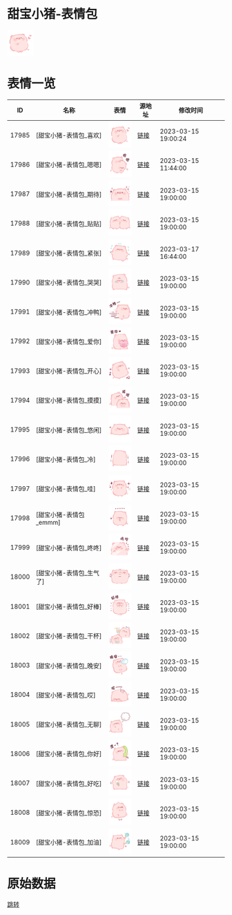 # 甜宝小猪-表情包

<img src="./cover.png" height="60" alt="cover" />

# 表情一览

|ID|名称|表情|源地址|修改时间|
|----|----|----|----|----|
|17985|[甜宝小猪-表情包_喜欢]|<img src="./pic/017985_%5B甜宝小猪-表情包_喜欢%5D.png" height="60" alt="喜欢"/>|[链接](https://i0.hdslb.com/bfs/garb/6d601946c7b8b910b580e1e021a517bb0720617b.png)|2023-03-15 19:00:24|
|17986|[甜宝小猪-表情包_嗯嗯]|<img src="./pic/017986_%5B甜宝小猪-表情包_嗯嗯%5D.png" height="60" alt="嗯嗯"/>|[链接](https://i0.hdslb.com/bfs/garb/e5e50054735088d59a1fca746f7f7807f34fc944.png)|2023-03-15 11:44:00|
|17987|[甜宝小猪-表情包_期待]|<img src="./pic/017987_%5B甜宝小猪-表情包_期待%5D.png" height="60" alt="期待"/>|[链接](https://i0.hdslb.com/bfs/garb/ff632934bd8cbd0fa08fd92693dd22e5725a7679.png)|2023-03-15 19:00:00|
|17988|[甜宝小猪-表情包_贴贴]|<img src="./pic/017988_%5B甜宝小猪-表情包_贴贴%5D.png" height="60" alt="贴贴"/>|[链接](https://i0.hdslb.com/bfs/garb/6348d00c6cdeaaa1c8232fb1cf348318c2e81c64.png)|2023-03-15 19:00:00|
|17989|[甜宝小猪-表情包_紧张]|<img src="./pic/017989_%5B甜宝小猪-表情包_紧张%5D.png" height="60" alt="紧张"/>|[链接](https://i0.hdslb.com/bfs/garb/5619c8eeddc53421bc8835058fb28dd614c7c08d.png)|2023-03-17 16:44:00|
|17990|[甜宝小猪-表情包_哭哭]|<img src="./pic/017990_%5B甜宝小猪-表情包_哭哭%5D.png" height="60" alt="哭哭"/>|[链接](https://i0.hdslb.com/bfs/garb/2c3ed264d4b85e4e7ca5a780e1203ea5baa23b1c.png)|2023-03-15 19:00:00|
|17991|[甜宝小猪-表情包_冲鸭]|<img src="./pic/017991_%5B甜宝小猪-表情包_冲鸭%5D.png" height="60" alt="冲鸭"/>|[链接](https://i0.hdslb.com/bfs/garb/fff1cd93861fae732d4588ed7752f7789ddd2469.png)|2023-03-15 19:00:00|
|17992|[甜宝小猪-表情包_爱你]|<img src="./pic/017992_%5B甜宝小猪-表情包_爱你%5D.png" height="60" alt="爱你"/>|[链接](https://i0.hdslb.com/bfs/garb/a8d6f6d0bdf63eae0bf5fb4fd3ac17ac626f054f.png)|2023-03-15 19:00:00|
|17993|[甜宝小猪-表情包_开心]|<img src="./pic/017993_%5B甜宝小猪-表情包_开心%5D.png" height="60" alt="开心"/>|[链接](https://i0.hdslb.com/bfs/garb/11a6b60d219d52769e2984a74bd3219b8bcc2c18.png)|2023-03-15 19:00:00|
|17994|[甜宝小猪-表情包_摸摸]|<img src="./pic/017994_%5B甜宝小猪-表情包_摸摸%5D.png" height="60" alt="摸摸"/>|[链接](https://i0.hdslb.com/bfs/garb/0f79a01286c67749b3e5b36e61dca916d2e5f9e8.png)|2023-03-15 19:00:00|
|17995|[甜宝小猪-表情包_悠闲]|<img src="./pic/017995_%5B甜宝小猪-表情包_悠闲%5D.png" height="60" alt="悠闲"/>|[链接](https://i0.hdslb.com/bfs/garb/f0d34ba893695cea11fb7cf60e2f6b1b6d26c5d5.png)|2023-03-15 19:00:00|
|17996|[甜宝小猪-表情包_冷]|<img src="./pic/017996_%5B甜宝小猪-表情包_冷%5D.png" height="60" alt="冷"/>|[链接](https://i0.hdslb.com/bfs/garb/382cb96bb8f08995d70348a34cbaae69c936ff38.png)|2023-03-15 19:00:00|
|17997|[甜宝小猪-表情包_哇]|<img src="./pic/017997_%5B甜宝小猪-表情包_哇%5D.png" height="60" alt="哇"/>|[链接](https://i0.hdslb.com/bfs/garb/2ec7271d79bd53a598a83c704effce04ae6d61fb.png)|2023-03-15 19:00:00|
|17998|[甜宝小猪-表情包_emmm]|<img src="./pic/017998_%5B甜宝小猪-表情包_emmm%5D.png" height="60" alt="emmm"/>|[链接](https://i0.hdslb.com/bfs/garb/8b6d5573ce52139bb8825f47b4a20d91c5c7f528.png)|2023-03-15 19:00:00|
|17999|[甜宝小猪-表情包_咚咚]|<img src="./pic/017999_%5B甜宝小猪-表情包_咚咚%5D.png" height="60" alt="咚咚"/>|[链接](https://i0.hdslb.com/bfs/garb/aff925e7d065cc5a99b6492a00823675cabd3d80.png)|2023-03-15 19:00:00|
|18000|[甜宝小猪-表情包_生气了]|<img src="./pic/018000_%5B甜宝小猪-表情包_生气了%5D.png" height="60" alt="生气了"/>|[链接](https://i0.hdslb.com/bfs/garb/a94a3ce922f6d91d6c97f48b3a026361a53373cf.png)|2023-03-15 19:00:00|
|18001|[甜宝小猪-表情包_好棒]|<img src="./pic/018001_%5B甜宝小猪-表情包_好棒%5D.png" height="60" alt="好棒"/>|[链接](https://i0.hdslb.com/bfs/garb/ae82971ca4d153aa22a32056ffc902da8999cd74.png)|2023-03-15 19:00:00|
|18002|[甜宝小猪-表情包_干杯]|<img src="./pic/018002_%5B甜宝小猪-表情包_干杯%5D.png" height="60" alt="干杯"/>|[链接](https://i0.hdslb.com/bfs/garb/b397e25f3e77ea63a6721e4842a92428be6d4dcf.png)|2023-03-15 19:00:00|
|18003|[甜宝小猪-表情包_晚安]|<img src="./pic/018003_%5B甜宝小猪-表情包_晚安%5D.png" height="60" alt="晚安"/>|[链接](https://i0.hdslb.com/bfs/garb/d2d6052cfc357669520648f0e514d22551469347.png)|2023-03-15 19:00:00|
|18004|[甜宝小猪-表情包_哎]|<img src="./pic/018004_%5B甜宝小猪-表情包_哎%5D.png" height="60" alt="哎"/>|[链接](https://i0.hdslb.com/bfs/garb/7b8a015d018e04dc944feec4fa2615ac2076cc23.png)|2023-03-15 19:00:00|
|18005|[甜宝小猪-表情包_无聊]|<img src="./pic/018005_%5B甜宝小猪-表情包_无聊%5D.png" height="60" alt="无聊"/>|[链接](https://i0.hdslb.com/bfs/garb/dc7b1e6ccfda76fcc22a28aaac2c692a54c86ec5.png)|2023-03-15 19:00:00|
|18006|[甜宝小猪-表情包_你好]|<img src="./pic/018006_%5B甜宝小猪-表情包_你好%5D.png" height="60" alt="你好"/>|[链接](https://i0.hdslb.com/bfs/garb/38dcd11b148fb5bb902b474f4ad697676afad58e.png)|2023-03-15 19:00:00|
|18007|[甜宝小猪-表情包_好吃]|<img src="./pic/018007_%5B甜宝小猪-表情包_好吃%5D.png" height="60" alt="好吃"/>|[链接](https://i0.hdslb.com/bfs/garb/ff541ad3c32fc601672444be0eed857426e818b1.png)|2023-03-15 19:00:00|
|18008|[甜宝小猪-表情包_惊恐]|<img src="./pic/018008_%5B甜宝小猪-表情包_惊恐%5D.png" height="60" alt="惊恐"/>|[链接](https://i0.hdslb.com/bfs/garb/8d174eb46aaab27fa57131d7467df60383d164a1.png)|2023-03-15 19:00:00|
|18009|[甜宝小猪-表情包_加油]|<img src="./pic/018009_%5B甜宝小猪-表情包_加油%5D.png" height="60" alt="加油"/>|[链接](https://i0.hdslb.com/bfs/garb/c218ea41c00459a9b417acdcb70cd1ca6677bb64.png)|2023-03-15 19:00:00|

# 原始数据

[跳转](./raw.json)

